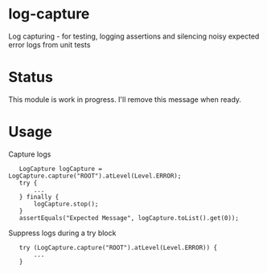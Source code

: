# log-capture

Log capturing - for testing, logging assertions and silencing noisy expected error logs from unit tests

# Status

This module is work in progress.  I'll remove this message when ready.

# Usage

Capture logs

       LogCapture logCapture = LogCapture.capture("ROOT").atLevel(Level.ERROR);
       try {
           ...
       } finally {
           logCapture.stop();
       }
       assertEquals("Expected Message", logCapture.toList().get(0));

Suppress logs during a try block

       try (LogCapture.capture("ROOT").atLevel(Level.ERROR)) {
           ...
       }
